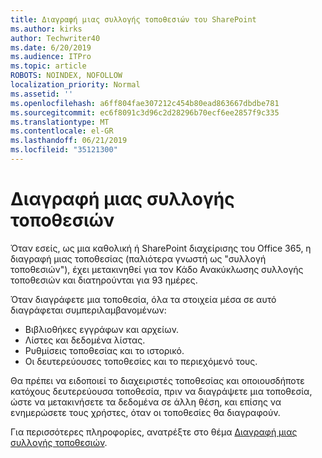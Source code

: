 ```yaml
---
title: Διαγραφή μιας συλλογής τοποθεσιών του SharePoint
ms.author: kirks
author: Techwriter40
ms.date: 6/20/2019
ms.audience: ITPro
ms.topic: article
ROBOTS: NOINDEX, NOFOLLOW
localization_priority: Normal
ms.assetid: ''
ms.openlocfilehash: a6ff804fae307212c454b80ead863667dbdbe781
ms.sourcegitcommit: ec6f8091c3d96c2d28296b70ecf6ee2857f9c335
ms.translationtype: MT
ms.contentlocale: el-GR
ms.lasthandoff: 06/21/2019
ms.locfileid: "35121300"
---
```

# <a name="delete-a-site-collection"></a>Διαγραφή μιας συλλογής τοποθεσιών

Όταν εσείς, ως μια καθολική ή SharePoint διαχείρισης του Office 365, η διαγραφή μιας τοποθεσίας (παλιότερα γνωστή ως "συλλογή τοποθεσιών"), έχει μετακινηθεί για τον Κάδο Ανακύκλωσης συλλογής τοποθεσιών και διατηρούνται για 93 ημέρες. 

Όταν διαγράφετε μια τοποθεσία, όλα τα στοιχεία μέσα σε αυτό διαγράφεται συμπεριλαμβανομένων:

- Βιβλιοθήκες εγγράφων και αρχείων.
- Λίστες και δεδομένα λίστας.
- Ρυθμίσεις τοποθεσίας και το ιστορικό.
- Οι δευτερεύουσες τοποθεσίες και το περιεχόμενό τους.

Θα πρέπει να ειδοποιεί το διαχειριστές τοποθεσίας και οποιουσδήποτε κατόχους δευτερεύουσα τοποθεσία, πριν να διαγράψετε μια τοποθεσία, ώστε να μετακινήσετε τα δεδομένα σε άλλη θέση, και επίσης να ενημερώσετε τους χρήστες, όταν οι τοποθεσίες θα διαγραφούν. 

Για περισσότερες πληροφορίες, ανατρέξτε στο θέμα [Διαγραφή μιας συλλογής τοποθεσιών](https://docs.microsoft.com/en-us/sharepoint/delete-site-collection). 